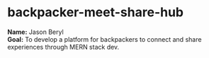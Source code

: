 # backpacker-meet-share-hub

**Name:** Jason Beryl  
**Goal:** To develop a platform for backpackers to connect and share experiences through MERN stack dev.
